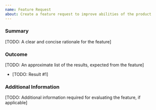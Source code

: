 ```yaml
---
name: Feature Request
about: Create a feature request to improve abilities of the product
---
```

### Summary

[TODO: A clear and concise rationale for the feature]

### Outcome

[TODO: An approximate list of the results, expected from the feature]

- [TODO: Result #1]

### Additional Information

[TODO: Additional information required for evaluating the feature, if applicable]
